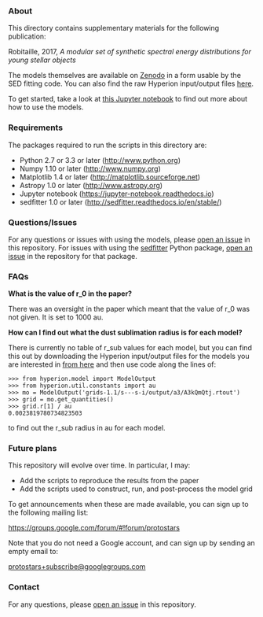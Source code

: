 ### About

This directory contains supplementary materials for the following publication:

Robitaille, 2017, *A modular set of synthetic spectral energy 
distributions for young stellar objects*

The models themselves are available on [Zenodo](https://doi.org/10.5281/zenodo.166732) in a form usable by the SED fitting code. You can also find the raw Hyperion input/output files [here](https://doi.org/10.5281/zenodo.572233).

To get started, take a look at [this Jupyter notebook](https://github.com/hyperion-rt/paper-2017-sed-models/blob/master/notebook/using_the_models.ipynb) to find out more about how to use the models.

### Requirements

The packages required to run the scripts in this directory are:

* Python 2.7 or 3.3 or later (http://www.python.org)
* Numpy 1.10 or later (http://www.numpy.org)
* Matplotlib 1.4 or later (http://matplotlib.sourceforge.net)
* Astropy 1.0 or later (http://www.astropy.org)
* Jupyter notebook (https://jupyter-notebook.readthedocs.io)
* sedfitter 1.0 or later (http://sedfitter.readthedocs.io/en/stable/)

### Questions/Issues

For any questions or issues with using the models, please [open an issue](https://github.com/hyperion-rt/paper-2017-sed-models/issues/new) in this repository. For issues with using the [sedfitter](https://github.com/astrofrog/sedfitter) Python package, [open an issue](https://github.com/astrofrog/sedfitter/issues/new) in the repository for that package.

### FAQs

**What is the value of r_0 in the paper?**

There was an oversight in the paper which meant that the value of r_0 was not given. It is set to 1000 au.

**How can I find out what the dust sublimation radius is for each model?**

There is currently no table of r_sub values for each model, but you can find this out by downloading the Hyperion input/output files for the models you are interested in [from here](https://doi.org/10.5281/zenodo.572233) and then use code along the lines of:

    >>> from hyperion.model import ModelOutput
    >>> from hyperion.util.constants import au
    >>> mo = ModelOutput('grids-1.1/s---s-i/output/a3/A3kQmQtj.rtout')
    >>> grid = mo.get_quantities()
    >>> grid.r[1] / au
    0.0023819780734823503

to find out the r_sub radius in au for each model.

### Future plans

This repository will evolve over time. In particular, I may:

* Add the scripts to reproduce the results from the paper
* Add the scripts used to construct, run, and post-process the model grid

To get announcements when these are made available, you can sign up to the following mailing list:

https://groups.google.com/forum/#!forum/protostars

Note that you do not need a Google account, and can sign up by sending an empty email to:

protostars+subscribe@googlegroups.com

### Contact

For any questions, please [open an 
issue](https://github.com/hyperion-rt/paper-2017-sed-models/issues) in 
this repository.
